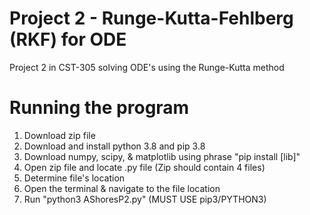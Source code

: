# Project 2 - Runge-Kutta-Fehlberg (RKF) for ODE
Project 2 in CST-305 solving ODE's using the Runge-Kutta method

# Running the program
1. Download zip file
2. Download and install python 3.8 and pip 3.8
3. Download numpy, scipy, & matplotlib using phrase "pip install [lib]" 
4. Open zip file and locate .py file (Zip should contain 4 files)
5. Determine file's location
6. Open the terminal & navigate to the file location
7. Run "python3 AShoresP2.py" (MUST USE pip3/PYTHON3)
